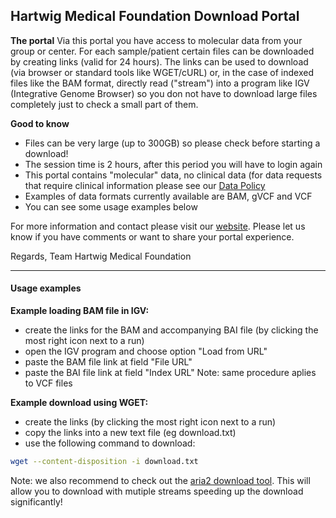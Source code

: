 ## Hartwig Medical Foundation Download Portal

**The portal**
Via this portal you have access to molecular data from your group or center. For each sample/patient certain files can be downloaded by creating links (valid for 24 hours). The links can be used to download (via browser or standard tools like WGET/cURL) or, in the case of indexed files like the BAM format, directly read ("stream") into a program like IGV (Integrative Genome Browser) so you don not have to download large files completely just to check a small part of them.

**Good to know**
- Files can be very large (up to 300GB) so please check before starting a download!
- The session time is 2 hours, after this period you will have to login again
- This portal contains "molecular" data, no clinical data (for data requests that require clinical information please see our [Data Policy](http://www.hartwigmedicalfoundation.nl/databeleid/)
- Examples of data formats currently available are BAM, gVCF and VCF
- You can see some usage examples below

For more information and contact please visit our [website](https://www.hartwigmedicalfoundation.nl). 
Please let us know if you have comments or want to share your portal experience.

Regards,
Team Hartwig Medical Foundation

-----
#### Usage examples

**Example loading BAM file in IGV:**
- create the links for the BAM and accompanying BAI file (by clicking the most right icon next to a run)
- open the IGV program and choose option "Load from URL"
- paste the BAM file link at field "File URL"
- paste the BAI file link at field "Index URL"
Note: same procedure aplies to VCF files

**Example download using WGET:**
- create the links (by clicking the most right icon next to a run)
- copy the links into a new text file (eg download.txt)
- use the following command to download: 
```sh
wget --content-disposition -i download.txt
```
Note: we also recommend to check out the [aria2 download tool](https://aria2.github.io/). This will allow you to download with mutiple streams speeding up the download significantly!

